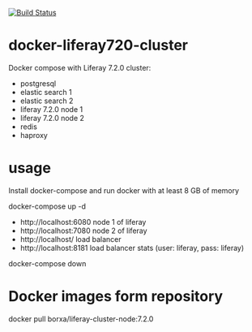[![Build Status](https://travis-ci.org/borxa/docker-liferay7-cluster.svg?branch=7.2.0)](https://travis-ci.org/borxa/docker-liferay7-cluster)
# docker-liferay720-cluster
Docker compose with Liferay 7.2.0 cluster:
  - postgresql
  - elastic search 1
  - elastic search 2
  - liferay 7.2.0 node 1
  - liferay 7.2.0 node 2
  - redis
  - haproxy
  
  # usage
  
  Install docker-compose and run docker with at least 8 GB of memory
  
  docker-compose up -d
  
  - http://localhost:6080 node 1 of liferay
  - http://localhost:7080 node 2 of liferay
  - http://localhost/ load balancer
  - http://localhost:8181 load balancer stats (user: liferay, pass: liferay)
  
  docker-compose down

  # Docker images form repository

  docker pull borxa/liferay-cluster-node:7.2.0

